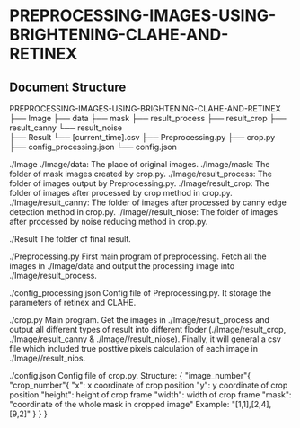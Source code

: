 # PREPROCESSING-IMAGES-USING-BRIGHTENING-CLAHE-AND-RETINEX
 

## Document Structure

PREPROCESSING-IMAGES-USING-BRIGHTENING-CLAHE-AND-RETINEX
├── Image
    ├── data
    ├── mask
    ├── result_process
    ├── result_crop
    ├── result_canny
    └── result_noise    
├── Result
    └── [current_time].csv
├── Preprocessing.py
├── crop.py
├── config_processing.json
└── config.json


./Image
./Image/data: The place of original images.
./Image/mask: The folder of mask images created by crop.py.
./Image/result_process: The folder of images output by Preprocessing.py.
./Image/result_crop: The folder of images after processed by crop method in crop.py.
./Image/result_canny: The folder of images after processed by canny edge detection method in crop.py.
./Image//result_niose: The folder of images after processed by noise reducing method in crop.py.

./Result
The folder of final result.

./Preprocessing.py
First main program of preprocessing. Fetch all the images in ./Image/data and output the processing image into ./Image/result_process.

./config_processing.json
Config file of Preprocessing.py. It storage the parameters of retinex and CLAHE.

./crop.py
Main program. Get the images in ./Image/result_process and output all different types of result into different floder (./Image/result_crop, ./Image/result_canny & ./Image//result_niose). Finally, it will general a csv file which included true posttive pixels calculation of each image in ./Image//result_nios.

./config.json
Config file of crop.py.
Structure:
{
"image_number"{
              "crop_number"{
                           "x": x coordinate of crop position
                           "y": y coordinate of crop position
                           "height": height of crop frame
                           "width": width of crop frame
                           "mask": "coordinate of the whole mask in cropped image"
                                   Example: "[1,1],[2,4],[9,2]"
                           }
              }
}
